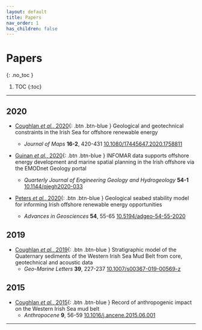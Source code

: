 ```yaml
---
layout: default
title: Papers
nav_order: 1
has_children: false
---
```

<!-- markdownlint-disable MD014 MD022 MD025 MD033 MD040 -->

# Papers
{: .no_toc }

1. TOC
{:toc}

---

## 2020

* [Coughlan *et al.*, 2020](https://www.tandfonline.com/doi/full/10.1080/17445647.2020.1758811){: .btn .btn-blue } Geological and geotechnical constraints in the Irish Sea for offshore renewable energy
  * *Journal of Maps* **16-2**, 420-431 [10.1080/17445647.2020.1758811](https://doi.org/10.1080/17445647.2020.1758811)

* [Guinan *et al.*, 2020](https://pubs.geoscienceworld.org/qjegh/article/54/1/qjegh2020-033/588270/INFOMAR-data-supports-offshore-energy-development?doi=10.1144%2fqjegh2020-033){: .btn .btn-blue } INFOMAR data supports offshore energy development and marine spatial planning in the Irish offshore via the EMODnet Geology portal
  * *Quarterly Journal of Engineering Geology and Hydrogeology* **54-1** [10.1144/qjegh2020-033](https://doi.org/10.1144/qjegh2020-033)

* [Peters *et al.*, 2020](https://adgeo.copernicus.org/articles/54/55/2020/){: .btn .btn-blue } Geological seabed stability model for informing Irish offshore renewable energy opportunities
  * *Advances in Geosciences* **54**, 55-65 [10.5194/adgeo-54-55-2020](https://doi.org/10.5194/adgeo-54-55-2020)

## 2019

* [Coughlan *et al.*, 2019](https://link.springer.com/article/10.1007%2Fs00367-019-00569-z){: .btn .btn-blue } Stratigraphic model of the Quaternary sediments of the Western Irish Sea Mud Belt from core, geotechnical and acoustic data
  * *Geo-Marine Letters* **39**, 227-237 [10.1007/s00367-019-00569-z](https://doi.org/10.1007/s00367-019-00569-z)

## 2015

* [Coughlan *et al.*, 2015](https://www.sciencedirect.com/science/article/abs/pii/S2213305415300060){: .btn .btn-blue } Record of anthropogenic impact on the Western Irish Sea mud belt
  * *Anthropocene* **9**, 56-59 [10.1016/j.ancene.2015.06.001](https://doi.org/10.1016/j.ancene.2015.06.001)
---
